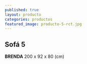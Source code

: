 ```yaml
---
published: true
layout: producto
categories: productos
featured_image: producto-5-rct.jpg
---
```



## Sofá 5
**BRENDA**
200 x 92 x 80 (cm) 
